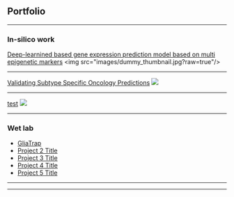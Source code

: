 ## Portfolio

---

### In-silico work

[Deep-learnined based gene expression prediction model based on multi epigenetic markers](/sample_page)
\<img src="images/dummy_thumbnail.jpg?raw=true"/>

---
[Validating Subtype Specific Oncology Predictions](/pdf/sample_presentation.pdf)
<img src="images/dummy_thumbnail.jpg?raw=true"/>

---
[test](http://example.com/)
<img src="images/dummy_thumbnail.jpg?raw=true"/>

---

### Wet lab

- [GliaTrap](http://example.com/)
- [Project 2 Title](http://example.com/)
- [Project 3 Title](http://example.com/)
- [Project 4 Title](http://example.com/)
- [Project 5 Title](http://example.com/)

---




---

